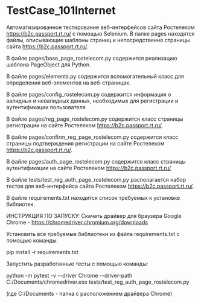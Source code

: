 # TestCase_101Internet
Автоматизированное тестирование веб-интерфейсов сайта Ростелеком https://b2c.passport.rt.ru/ с помощью Selenium.
В папке pages находятся файлы, описывающие шаблоны страниц и непосредственно страницы сайта https://b2c.passport.rt.ru/.

В файле pages/base_page_rostelecom.py содержится реализацию шаблона PageObject для Python.

В файле pages/elements.py содержится вспомогательный класс для определения веб-элементов на веб-страницах.

В файле pages/config_rostelecom.py содержится информация о валидных и невалидных данных, необходимых для регистрации и аутентификации пользователя.

В файле pages/reg_page_rostelecom.py содержится класс страницы регистрации на сайте Ростелеком https://b2c.passport.rt.ru/.

В файле pages/confirm_reg_page_rostelecom.py содержится класс страницы подтверждения регистрации на сайте Ростелеком https://b2c.passport.rt.ru/.

В файле pages/auth_page_rostelecom.py содержится класс страницы аутентификации на сайте Ростелеком https://b2c.passport.rt.ru/.

В файле tests/test_reg_auth_page_rostelecom.py располагается набор тестов для веб-интерфейса сайта Ростелеком https://b2c.passport.rt.ru/.

В файле requirements.txt находится список требуемых к установке библиотек.

ИНСТРУКЦИЯ ПО ЗАПУСКУ:
Скачать драйвер для браузера Google Chrome - https://chromedriver.chromium.org/downloads

Установить все требуемые библиотеки из файла requirements.txt с помощью команды:

pip install -r requirements.txt

Запустить разработанные тесты с помощью команды:

python -m pytest -v --driver Chrome --driver-path C:/Documents/chromedriver.exe tests/test_reg_auth_page_rostelecom.py

(где C:/Documents - папка с расположением драйвера Chrome)
